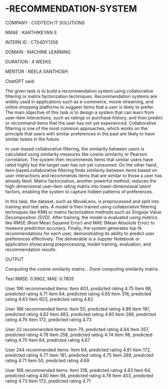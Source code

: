 # -RECOMMENDATION-SYSTEM

COMPANY : CODTECH IT SOLUTIONS

NMAE : KARTHIKEYAN S

INTERN ID : CT04DY1358

DOMAIN : MACHINE LEARNING

DURATION : 4 WEEKS

MENTOR : NEELA SANTHOSH

ChatGPT said:

The given task is to build a recommendation system using collaborative filtering or matrix factorization techniques. Recommendation systems are widely used in applications such as e-commerce, movie streaming, and online shopping platforms to suggest items that a user is likely to prefer. The main objective of this task is to design a system that can learn from user–item interactions, such as ratings or purchase history, and then predict or recommend items that the user has not yet experienced. Collaborative filtering is one of the most common approaches, which works on the principle that users with similar preferences in the past are likely to have similar tastes in the future.

In user-based collaborative filtering, the similarity between users is calculated using similarity measures like cosine similarity or Pearson correlation. The system then recommends items that similar users have rated highly but the target user has not yet consumed. On the other hand, item-based collaborative filtering finds similarity between items based on user interactions and recommends items that are similar to those a user has already liked. Matrix factorization, another powerful method, reduces the high-dimensional user–item rating matrix into lower-dimensional latent factors, enabling the system to capture hidden patterns of preferences.

In this task, the dataset, such as MovieLens, is preprocessed and split into training and test sets. A model is then trained using collaborative filtering techniques like KNN or matrix factorization methods such as Singular Value Decomposition (SVD). After training, the model is evaluated using metrics like RMSE (Root Mean Squared Error) and MAE (Mean Absolute Error) to measure prediction accuracy. Finally, the system generates top-N recommendations for each user, demonstrating its ability to predict user preferences effectively. The deliverable is a Jupyter Notebook or application showcasing preprocessing, model training, evaluation, and recommendation results.

OUTPUT

Computing the cosine similarity matrix...
Done computing similarity matrix.

Test RMSE: 0.9902, MAE: 0.7805

User 196 recommended items:
  Item 403, predicted rating 4.75
  Item 98, predicted rating 4.71
  Item 64, predicted rating 4.65
  Item 318, predicted rating 4.63
  Item 603, predicted rating 4.62

User 186 recommended items:
  Item 50, predicted rating 4.89
  Item 181, predicted rating 4.82
  Item 483, predicted rating 4.80
  Item 288, predicted rating 4.76
  Item 172, predicted rating 4.73

User 22 recommended items:
  Item 79, predicted rating 4.84
  Item 357, predicted rating 4.78
  Item 258, predicted rating 4.74
  Item 98, predicted rating 4.70
  Item 64, predicted rating 4.67

User 244 recommended items:
  Item 64, predicted rating 4.81
  Item 172, predicted rating 4.77
  Item 181, predicted rating 4.75
  Item 289, predicted rating 4.71
  Item 50, predicted rating 4.69

User 166 recommended items:
  Item 318, predicted rating 4.83
  Item 64, predicted rating 4.80
  Item 98, predicted rating 4.78
  Item 403, predicted rating 4.73
  Item 172, predicted rating 4.71
